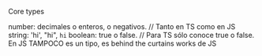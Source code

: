 Core types

number: decimales o enteros, o negativos. // Tanto en TS como en JS
string: 'hi', "hi", `hi`
boolean: true o false. // Para TS sólo conoce true o false. En JS TAMPOCO es un tipo, es behind the curtains works de JS
